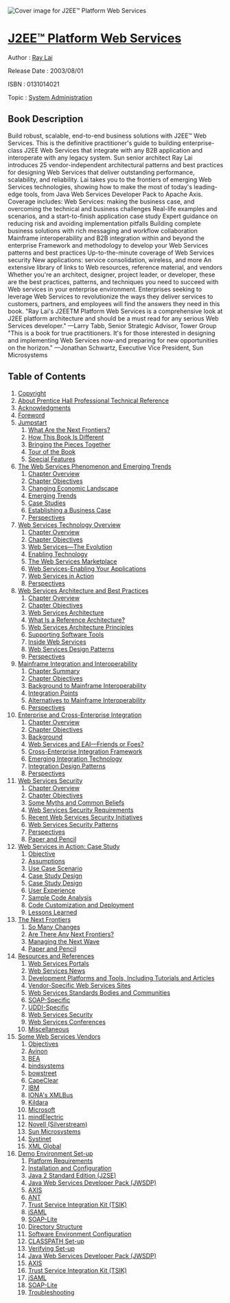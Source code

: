 ![Cover image for J2EE™ Platform Web Services](https://imgdetail.ebookreading.net/cover/cover/system_admin/EB0131014021.jpg)

[J2EE™ Platform Web Services](https://ebookreading.net/view/book/J2EE%E2%84%A2+Platform+Web+Services-EB0131014021_1.html "J2EE™ Platform Web Services")
====================================================================================================================

Author : [Ray Lai](https://ebookreading.net/search/author/Ray+Lai)

Release Date : 2003/08/01

ISBN : 0131014021

Topic : [System Administration](https://ebookreading.net/search/category/system-administration)

Book Description
-----------------

Build robust, scalable, end-to-end business solutions with J2EE™ Web Services.
This is the definitive practitioner's guide to building enterprise-class J2EE Web Services that integrate with any B2B application and interoperate with any legacy system. Sun senior architect Ray Lai introduces 25 vendor-independent architectural patterns and best practices for designing Web Services that deliver outstanding performance, scalability, and reliability. Lai takes you to the frontiers of emerging Web Services technologies, showing how to make the most of today's leading-edge tools, from Java Web Services Developer Pack to Apache Axis. Coverage includes:
Web Services: making the business case, and overcoming the technical and business challenges
Real-life examples and scenarios, and a start-to-finish application case study
Expert guidance on reducing risk and avoiding implementation pitfalls
Building complete business solutions with rich messaging and workflow collaboration
Mainframe interoperability and B2B integration within and beyond the enterprise
Framework and methodology to develop your Web Services patterns and best practices
Up-to-the-minute coverage of Web Services security
New applications: service consolidation, wireless, and more
An extensive library of links to Web resources, reference material, and vendors
Whether you're an architect, designer, project leader, or developer, these are the best practices, patterns, and techniques you need to succeed with Web services in your enterprise environment. Enterprises seeking to leverage Web Services to revolutionize the ways they deliver services to customers, partners, and employees will find the answers they need in this book.
"Ray Lai's J2EETM Platform Web Services is a comprehensive look at J2EE platform architecture and should be a must read for any serious Web Services developer." —Larry Tabb, Senior Strategic Advisor, Tower Group
"This is a book for true practitioners. It's for those interested in designing and implementing Web Services now-and preparing for new opportunities on the horizon." —Jonathan Schwartz, Executive Vice President, Sun Microsystems
              
Table of Contents
-----------------

1. [Copyright](https://ebookreading.net/view/book/J2EE%E2%84%A2+Platform+Web+Services-EB0131014021_1.html)
1. [About Prentice Hall Professional Technical Reference](https://ebookreading.net/view/book/J2EE%E2%84%A2+Platform+Web+Services-EB0131014021_2.html)
1. [Acknowledgments](https://ebookreading.net/view/book/J2EE%E2%84%A2+Platform+Web+Services-EB0131014021_3.html)
1. [Foreword](https://ebookreading.net/view/book/J2EE%E2%84%A2+Platform+Web+Services-EB0131014021_4.html)
1. [Jumpstart](https://ebookreading.net/view/book/J2EE%E2%84%A2+Platform+Web+Services-EB0131014021_5.html)
    1. [What Are the Next Frontiers?](https://ebookreading.net/view/book/J2EE%E2%84%A2+Platform+Web+Services-EB0131014021_6.html)
    1. [How This Book Is Different](https://ebookreading.net/view/book/J2EE%E2%84%A2+Platform+Web+Services-EB0131014021_7.html)
    1. [Bringing the Pieces Together](https://ebookreading.net/view/book/J2EE%E2%84%A2+Platform+Web+Services-EB0131014021_8.html)
    1. [Tour of the Book](https://ebookreading.net/view/book/J2EE%E2%84%A2+Platform+Web+Services-EB0131014021_9.html)
    1. [Special Features](https://ebookreading.net/view/book/J2EE%E2%84%A2+Platform+Web+Services-EB0131014021_10.html)
1. [The Web Services Phenomenon and Emerging Trends](https://ebookreading.net/view/book/J2EE%E2%84%A2+Platform+Web+Services-EB0131014021_11.html)
    1. [Chapter Overview](https://ebookreading.net/view/book/J2EE%E2%84%A2+Platform+Web+Services-EB0131014021_12.html)
    1. [Chapter Objectives](https://ebookreading.net/view/book/J2EE%E2%84%A2+Platform+Web+Services-EB0131014021_13.html)
    1. [Changing Economic Landscape](https://ebookreading.net/view/book/J2EE%E2%84%A2+Platform+Web+Services-EB0131014021_14.html)
    1. [Emerging Trends](https://ebookreading.net/view/book/J2EE%E2%84%A2+Platform+Web+Services-EB0131014021_15.html)
    1. [Case Studies](https://ebookreading.net/view/book/J2EE%E2%84%A2+Platform+Web+Services-EB0131014021_16.html)
    1. [Establishing a Business Case](https://ebookreading.net/view/book/J2EE%E2%84%A2+Platform+Web+Services-EB0131014021_17.html)
    1. [Perspectives](https://ebookreading.net/view/book/J2EE%E2%84%A2+Platform+Web+Services-EB0131014021_18.html)
1. [Web Services Technology Overview](https://ebookreading.net/view/book/J2EE%E2%84%A2+Platform+Web+Services-EB0131014021_19.html)
    1. [Chapter Overview](https://ebookreading.net/view/book/J2EE%E2%84%A2+Platform+Web+Services-EB0131014021_20.html)
    1. [Chapter Objectives](https://ebookreading.net/view/book/J2EE%E2%84%A2+Platform+Web+Services-EB0131014021_21.html)
    1. [Web Services—The Evolution](https://ebookreading.net/view/book/J2EE%E2%84%A2+Platform+Web+Services-EB0131014021_22.html)
    1. [Enabling Technology](https://ebookreading.net/view/book/J2EE%E2%84%A2+Platform+Web+Services-EB0131014021_23.html)
    1. [The Web Services Marketplace](https://ebookreading.net/view/book/J2EE%E2%84%A2+Platform+Web+Services-EB0131014021_24.html)
    1. [Web Services-Enabling Your Applications](https://ebookreading.net/view/book/J2EE%E2%84%A2+Platform+Web+Services-EB0131014021_25.html)
    1. [Web Services in Action](https://ebookreading.net/view/book/J2EE%E2%84%A2+Platform+Web+Services-EB0131014021_26.html)
    1. [Perspectives](https://ebookreading.net/view/book/J2EE%E2%84%A2+Platform+Web+Services-EB0131014021_27.html)
1. [Web Services Architecture and Best Practices](https://ebookreading.net/view/book/J2EE%E2%84%A2+Platform+Web+Services-EB0131014021_28.html)
    1. [Chapter Overview](https://ebookreading.net/view/book/J2EE%E2%84%A2+Platform+Web+Services-EB0131014021_29.html)
    1. [Chapter Objectives](https://ebookreading.net/view/book/J2EE%E2%84%A2+Platform+Web+Services-EB0131014021_30.html)
    1. [Web Services Architecture](https://ebookreading.net/view/book/J2EE%E2%84%A2+Platform+Web+Services-EB0131014021_31.html)
    1. [What Is a Reference Architecture?](https://ebookreading.net/view/book/J2EE%E2%84%A2+Platform+Web+Services-EB0131014021_32.html)
    1. [Web Services Architecture Principles](https://ebookreading.net/view/book/J2EE%E2%84%A2+Platform+Web+Services-EB0131014021_33.html)
    1. [Supporting Software Tools](https://ebookreading.net/view/book/J2EE%E2%84%A2+Platform+Web+Services-EB0131014021_34.html)
    1. [Inside Web Services](https://ebookreading.net/view/book/J2EE%E2%84%A2+Platform+Web+Services-EB0131014021_35.html)
    1. [Web Services Design Patterns](https://ebookreading.net/view/book/J2EE%E2%84%A2+Platform+Web+Services-EB0131014021_36.html)
    1. [Perspectives](https://ebookreading.net/view/book/J2EE%E2%84%A2+Platform+Web+Services-EB0131014021_37.html)
1. [Mainframe Integration and Interoperability](https://ebookreading.net/view/book/J2EE%E2%84%A2+Platform+Web+Services-EB0131014021_38.html)
    1. [Chapter Summary](https://ebookreading.net/view/book/J2EE%E2%84%A2+Platform+Web+Services-EB0131014021_39.html)
    1. [Chapter Objectives](https://ebookreading.net/view/book/J2EE%E2%84%A2+Platform+Web+Services-EB0131014021_40.html)
    1. [Background to Mainframe Interoperability](https://ebookreading.net/view/book/J2EE%E2%84%A2+Platform+Web+Services-EB0131014021_41.html)
    1. [Integration Points](https://ebookreading.net/view/book/J2EE%E2%84%A2+Platform+Web+Services-EB0131014021_42.html)
    1. [Alternatives to Mainframe Interoperability](https://ebookreading.net/view/book/J2EE%E2%84%A2+Platform+Web+Services-EB0131014021_43.html)
    1. [Perspectives](https://ebookreading.net/view/book/J2EE%E2%84%A2+Platform+Web+Services-EB0131014021_44.html)
1. [Enterprise and Cross-Enterprise Integration](https://ebookreading.net/view/book/J2EE%E2%84%A2+Platform+Web+Services-EB0131014021_45.html)
    1. [Chapter Overview](https://ebookreading.net/view/book/J2EE%E2%84%A2+Platform+Web+Services-EB0131014021_46.html)
    1. [Chapter Objectives](https://ebookreading.net/view/book/J2EE%E2%84%A2+Platform+Web+Services-EB0131014021_47.html)
    1. [Background](https://ebookreading.net/view/book/J2EE%E2%84%A2+Platform+Web+Services-EB0131014021_48.html)
    1. [Web Services and EAI—Friends or Foes?](https://ebookreading.net/view/book/J2EE%E2%84%A2+Platform+Web+Services-EB0131014021_49.html)
    1. [Cross-Enterprise Integration Framework](https://ebookreading.net/view/book/J2EE%E2%84%A2+Platform+Web+Services-EB0131014021_50.html)
    1. [Emerging Integration Technology](https://ebookreading.net/view/book/J2EE%E2%84%A2+Platform+Web+Services-EB0131014021_51.html)
    1. [Integration Design Patterns](https://ebookreading.net/view/book/J2EE%E2%84%A2+Platform+Web+Services-EB0131014021_52.html)
    1. [Perspectives](https://ebookreading.net/view/book/J2EE%E2%84%A2+Platform+Web+Services-EB0131014021_53.html)
1. [Web Services Security](https://ebookreading.net/view/book/J2EE%E2%84%A2+Platform+Web+Services-EB0131014021_54.html)
    1. [Chapter Overview](https://ebookreading.net/view/book/J2EE%E2%84%A2+Platform+Web+Services-EB0131014021_55.html)
    1. [Chapter Objectives](https://ebookreading.net/view/book/J2EE%E2%84%A2+Platform+Web+Services-EB0131014021_56.html)
    1. [Some Myths and Common Beliefs](https://ebookreading.net/view/book/J2EE%E2%84%A2+Platform+Web+Services-EB0131014021_57.html)
    1. [Web Services Security Requirements](https://ebookreading.net/view/book/J2EE%E2%84%A2+Platform+Web+Services-EB0131014021_58.html)
    1. [Recent Web Services Security Initiatives](https://ebookreading.net/view/book/J2EE%E2%84%A2+Platform+Web+Services-EB0131014021_59.html)
    1. [Web Services Security Patterns](https://ebookreading.net/view/book/J2EE%E2%84%A2+Platform+Web+Services-EB0131014021_60.html)
    1. [Perspectives](https://ebookreading.net/view/book/J2EE%E2%84%A2+Platform+Web+Services-EB0131014021_61.html)
    1. [Paper and Pencil](https://ebookreading.net/view/book/J2EE%E2%84%A2+Platform+Web+Services-EB0131014021_62.html)
1. [Web Services in Action: Case Study](https://ebookreading.net/view/book/J2EE%E2%84%A2+Platform+Web+Services-EB0131014021_63.html)
    1. [Objective](https://ebookreading.net/view/book/J2EE%E2%84%A2+Platform+Web+Services-EB0131014021_64.html)
    1. [Assumptions](https://ebookreading.net/view/book/J2EE%E2%84%A2+Platform+Web+Services-EB0131014021_65.html)
    1. [Use Case Scenario](https://ebookreading.net/view/book/J2EE%E2%84%A2+Platform+Web+Services-EB0131014021_66.html)
    1. [Case Study Design](https://ebookreading.net/view/book/J2EE%E2%84%A2+Platform+Web+Services-EB0131014021_67.html)
    1. [Case Study Design](https://ebookreading.net/view/book/J2EE%E2%84%A2+Platform+Web+Services-EB0131014021_68.html)
    1. [User Experience](https://ebookreading.net/view/book/J2EE%E2%84%A2+Platform+Web+Services-EB0131014021_69.html)
    1. [Sample Code Analysis](https://ebookreading.net/view/book/J2EE%E2%84%A2+Platform+Web+Services-EB0131014021_70.html)
    1. [Code Customization and Deployment](https://ebookreading.net/view/book/J2EE%E2%84%A2+Platform+Web+Services-EB0131014021_71.html)
    1. [Lessons Learned](https://ebookreading.net/view/book/J2EE%E2%84%A2+Platform+Web+Services-EB0131014021_72.html)
1. [The Next Frontiers](https://ebookreading.net/view/book/J2EE%E2%84%A2+Platform+Web+Services-EB0131014021_73.html)
    1. [So Many Changes](https://ebookreading.net/view/book/J2EE%E2%84%A2+Platform+Web+Services-EB0131014021_74.html)
    1. [Are There Any Next Frontiers?](https://ebookreading.net/view/book/J2EE%E2%84%A2+Platform+Web+Services-EB0131014021_75.html)
    1. [Managing the Next Wave](https://ebookreading.net/view/book/J2EE%E2%84%A2+Platform+Web+Services-EB0131014021_76.html)
    1. [Paper and Pencil](https://ebookreading.net/view/book/J2EE%E2%84%A2+Platform+Web+Services-EB0131014021_77.html)
1. [Resources and References](https://ebookreading.net/view/book/J2EE%E2%84%A2+Platform+Web+Services-EB0131014021_78.html)
    1. [Web Services Portals](https://ebookreading.net/view/book/J2EE%E2%84%A2+Platform+Web+Services-EB0131014021_79.html)
    1. [Web Services News](https://ebookreading.net/view/book/J2EE%E2%84%A2+Platform+Web+Services-EB0131014021_80.html)
    1. [Development Platforms and Tools, Including Tutorials and Articles](https://ebookreading.net/view/book/J2EE%E2%84%A2+Platform+Web+Services-EB0131014021_81.html)
    1. [Vendor-Specific Web Services Sites](https://ebookreading.net/view/book/J2EE%E2%84%A2+Platform+Web+Services-EB0131014021_82.html)
    1. [Web Services Standards Bodies and Communities](https://ebookreading.net/view/book/J2EE%E2%84%A2+Platform+Web+Services-EB0131014021_83.html)
    1. [SOAP-Specific](https://ebookreading.net/view/book/J2EE%E2%84%A2+Platform+Web+Services-EB0131014021_84.html)
    1. [UDDI-Specific](https://ebookreading.net/view/book/J2EE%E2%84%A2+Platform+Web+Services-EB0131014021_85.html)
    1. [Web Services Security](https://ebookreading.net/view/book/J2EE%E2%84%A2+Platform+Web+Services-EB0131014021_86.html)
    1. [Web Services Conferences](https://ebookreading.net/view/book/J2EE%E2%84%A2+Platform+Web+Services-EB0131014021_87.html)
    1. [Miscellaneous](https://ebookreading.net/view/book/J2EE%E2%84%A2+Platform+Web+Services-EB0131014021_88.html)
1. [Some Web Services Vendors](https://ebookreading.net/view/book/J2EE%E2%84%A2+Platform+Web+Services-EB0131014021_89.html)
    1. [Objectives](https://ebookreading.net/view/book/J2EE%E2%84%A2+Platform+Web+Services-EB0131014021_90.html)
    1. [Avinon](https://ebookreading.net/view/book/J2EE%E2%84%A2+Platform+Web+Services-EB0131014021_91.html)
    1. [BEA](https://ebookreading.net/view/book/J2EE%E2%84%A2+Platform+Web+Services-EB0131014021_92.html)
    1. [bindsystems](https://ebookreading.net/view/book/J2EE%E2%84%A2+Platform+Web+Services-EB0131014021_93.html)
    1. [bowstreet](https://ebookreading.net/view/book/J2EE%E2%84%A2+Platform+Web+Services-EB0131014021_94.html)
    1. [CapeClear](https://ebookreading.net/view/book/J2EE%E2%84%A2+Platform+Web+Services-EB0131014021_95.html)
    1. [IBM](https://ebookreading.net/view/book/J2EE%E2%84%A2+Platform+Web+Services-EB0131014021_96.html)
    1. [IONA&#39;s XMLBus](https://ebookreading.net/view/book/J2EE%E2%84%A2+Platform+Web+Services-EB0131014021_97.html)
    1. [Kildara](https://ebookreading.net/view/book/J2EE%E2%84%A2+Platform+Web+Services-EB0131014021_98.html)
    1. [Microsoft](https://ebookreading.net/view/book/J2EE%E2%84%A2+Platform+Web+Services-EB0131014021_99.html)
    1. [mindElectric](https://ebookreading.net/view/book/J2EE%E2%84%A2+Platform+Web+Services-EB0131014021_100.html)
    1. [Novell (Silverstream)](https://ebookreading.net/view/book/J2EE%E2%84%A2+Platform+Web+Services-EB0131014021_101.html)
    1. [Sun Microsystems](https://ebookreading.net/view/book/J2EE%E2%84%A2+Platform+Web+Services-EB0131014021_102.html)
    1. [Systinet](https://ebookreading.net/view/book/J2EE%E2%84%A2+Platform+Web+Services-EB0131014021_103.html)
    1. [XML Global](https://ebookreading.net/view/book/J2EE%E2%84%A2+Platform+Web+Services-EB0131014021_104.html)
1. [Demo Environment Set-up](https://ebookreading.net/view/book/J2EE%E2%84%A2+Platform+Web+Services-EB0131014021_105.html)
    1. [Platform Requirements](https://ebookreading.net/view/book/J2EE%E2%84%A2+Platform+Web+Services-EB0131014021_106.html)
    1. [Installation and Configuration](https://ebookreading.net/view/book/J2EE%E2%84%A2+Platform+Web+Services-EB0131014021_107.html)
    1. [Java 2 Standard Edition (J2SE)](https://ebookreading.net/view/book/J2EE%E2%84%A2+Platform+Web+Services-EB0131014021_108.html)
    1. [Java Web Services Developer Pack (JWSDP)](https://ebookreading.net/view/book/J2EE%E2%84%A2+Platform+Web+Services-EB0131014021_109.html)
    1. [AXIS](https://ebookreading.net/view/book/J2EE%E2%84%A2+Platform+Web+Services-EB0131014021_110.html)
    1. [ANT](https://ebookreading.net/view/book/J2EE%E2%84%A2+Platform+Web+Services-EB0131014021_111.html)
    1. [Trust Service Integration Kit (TSIK)](https://ebookreading.net/view/book/J2EE%E2%84%A2+Platform+Web+Services-EB0131014021_112.html)
    1. [jSAML](https://ebookreading.net/view/book/J2EE%E2%84%A2+Platform+Web+Services-EB0131014021_113.html)
    1. [SOAP-Lite](https://ebookreading.net/view/book/J2EE%E2%84%A2+Platform+Web+Services-EB0131014021_114.html)
    1. [Directory Structure](https://ebookreading.net/view/book/J2EE%E2%84%A2+Platform+Web+Services-EB0131014021_115.html)
    1. [Software Environment Configuration](https://ebookreading.net/view/book/J2EE%E2%84%A2+Platform+Web+Services-EB0131014021_116.html)
    1. [CLASSPATH Set-up](https://ebookreading.net/view/book/J2EE%E2%84%A2+Platform+Web+Services-EB0131014021_117.html)
    1. [Verifying Set-up](https://ebookreading.net/view/book/J2EE%E2%84%A2+Platform+Web+Services-EB0131014021_118.html)
    1. [Java Web Services Developer Pack (JWSDP)](https://ebookreading.net/view/book/J2EE%E2%84%A2+Platform+Web+Services-EB0131014021_119.html)
    1. [AXIS](https://ebookreading.net/view/book/J2EE%E2%84%A2+Platform+Web+Services-EB0131014021_120.html)
    1. [Trust Service Integration Kit (TSIK)](https://ebookreading.net/view/book/J2EE%E2%84%A2+Platform+Web+Services-EB0131014021_121.html)
    1. [jSAML](https://ebookreading.net/view/book/J2EE%E2%84%A2+Platform+Web+Services-EB0131014021_122.html)
    1. [SOAP-Lite](https://ebookreading.net/view/book/J2EE%E2%84%A2+Platform+Web+Services-EB0131014021_123.html)
    1. [Troubleshooting](https://ebookreading.net/view/book/J2EE%E2%84%A2+Platform+Web+Services-EB0131014021_124.html)
